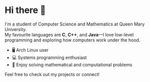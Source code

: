 # Hi there 👋

I'm a student of Computer Science and Mathematics at Queen Mary University.  
My favourite languages are **C**, **C++**, and **Java**—I love low-level programming and exploring how computers work under the hood.

- 🖥️ Arch Linux user
- 💻 Systems programming enthusiast
- 🧮 Enjoy solving mathematical and computational problems

Feel free to check out my projects or connect!
